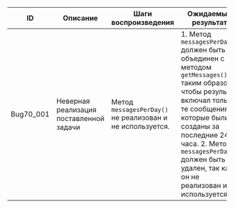 | ID        | Описание                                | Шаги воспроизведения                                      | Ожидаемый результат                                                                                                                                                                                                                                                            |
| --------- | --------------------------------------- | --------------------------------------------------------- | ------------------------------------------------------------------------------------------------------------------------------------------------------------------------------------------------------------------------------------------------------------------------------ |
| Bug70_001 | Неверная реализация поставленной задачи | Метод `messagesPerDay()` не реализован и не используется. | 1. Метод `messagesPerDay()` должен быть объединен с методом `getMessages()` таким образом, чтобы результат включал только те сообщения, которые были созданы за последние 24 часа. 2. Метод `messagesPerDay()` должен быть удален, так как он не реализован и не используется. |
